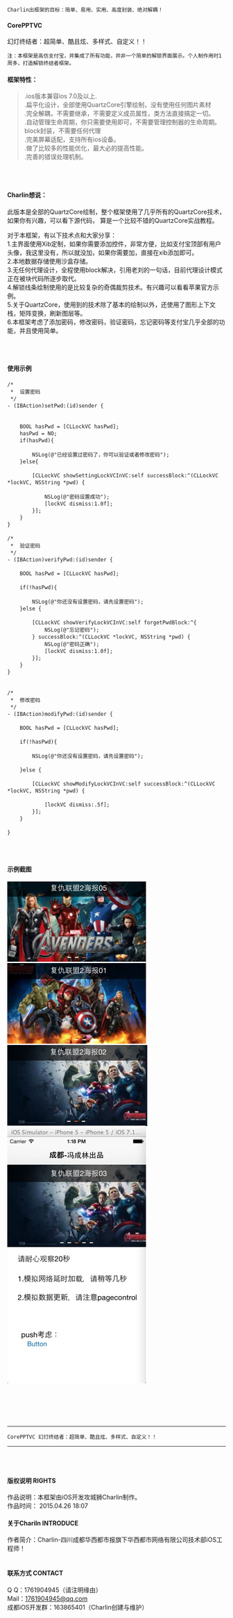 

    Charlin出框架的目标：简单、易用、实用、高度封装、绝对解耦！

#### CorePPTVC
幻灯终结者：超简单、酷且炫、多样式、自定义！！<br />

    注：本框架是高仿支付宝，并集成了所有功能，并非一个简单的解锁界面展示。个人制作用时1周多，打造解锁终结者框架。



#### 框架特性：<br />
>.ios版本兼容ios 7.0及以上.<br />
>.扁平化设计，全部使用QuartzCore引擎绘制，没有使用任何图片素材<br />
>.完全解耦，不需要继承，不需要定义成员属性，类方法直接搞定一切。<br />
>.自动管理生命周期，你只需要使用即可，不需要管理控制器的生命周期。<br />
>block封装，不需要任何代理<br />
>.完美屏幕适配，支持所有ios设备。<br />
>.做了比较多的性能优化，最大必的提高性能。<br />
>.完善的错误处理机制。<br />

<br /><br />
#### Charlin想说：<br />
此版本是全部的QuartzCore绘制，整个框架使用了几乎所有的QuartzCore技术，如果你有兴趣，可以看下源代码，
算是一个比较不错的QuartzCore实战教程。

对于本框架，有以下技术点和大家分享：<br />
1.主界面使用Xib定制，如果你需要添加控件，非常方便，比如支付宝顶部有用户头像，我这里没有，所以就没加，如果你需要加，直接在xib添加即可。<br />
2.本地数据存储使用沙盒存储。<br />
3.无任何代理设计，全程使用block解决，引用老刘的一句话，目前代理设计模式正在被块代码所逐步取代。<br />
4.解锁线条绘制使用的是比较复杂的奇偶裁剪技术。有兴趣可以看看苹果官方示例。<br />
5.关于QuartzCore，使用到的技术除了基本的绘制以外，还使用了图形上下文栈，矩阵变换，刷新图层等。<br />
6.本框架考虑了添加密码，修改密码，验证密码，忘记密码等支付宝几乎全部的功能，并且使用简单。<br />





<br /><br />

#### 使用示例
    
    /*
     *  设置密码
     */
    - (IBAction)setPwd:(id)sender {
        
        
        BOOL hasPwd = [CLLockVC hasPwd];
        hasPwd = NO;
        if(hasPwd){
            
            NSLog(@"已经设置过密码了，你可以验证或者修改密码");
        }else{
            
            [CLLockVC showSettingLockVCInVC:self successBlock:^(CLLockVC *lockVC, NSString *pwd) {
                
                NSLog(@"密码设置成功");
                [lockVC dismiss:1.0f];
            }];
        }
    }

    /*
     *  验证密码
     */
    - (IBAction)verifyPwd:(id)sender {
        
        BOOL hasPwd = [CLLockVC hasPwd];
        
        if(!hasPwd){
            
            NSLog(@"你还没有设置密码，请先设置密码");
        }else {
            
            [CLLockVC showVerifyLockVCInVC:self forgetPwdBlock:^{
                NSLog(@"忘记密码");
            } successBlock:^(CLLockVC *lockVC, NSString *pwd) {
                NSLog(@"密码正确");
                [lockVC dismiss:1.0f];
            }];
        }
    }


    /*
     *  修改密码
     */
    - (IBAction)modifyPwd:(id)sender {
        
        BOOL hasPwd = [CLLockVC hasPwd];
        
        if(!hasPwd){
            
            NSLog(@"你还没有设置密码，请先设置密码");
            
        }else {
            
            [CLLockVC showModifyLockVCInVC:self successBlock:^(CLLockVC *lockVC, NSString *pwd) {
                
                [lockVC dismiss:.5f];
            }];
        }

    }


  
  <br /><br />
#### 示例截图
![image](./CorePPTVC/1.png)<br />
![image](./CorePPTVC/2.png)<br />
![image](./CorePPTVC/3.png)<br />
![image](./CorePPTVC/4.jpg)<br />
<br /><br />
  
  


<br /><br />

-----
    CorePPTVC 幻灯终结者：超简单、酷且炫、多样式、自定义！！
-----

<br /><br />




#### 版权说明 RIGHTS <br />
作品说明：本框架由iOS开发攻城狮Charlin制作。<br />
作品时间： 2015.04.26 18:07<br />
#### 关于Chariln INTRODUCE <br />
作者简介：Charlin-四川成都华西都市报旗下华西都市网络有限公司技术部iOS工程师！<br /><br />


#### 联系方式 CONTACT <br />
Q    Q：1761904945（请注明缘由）<br />
Mail：1761904945@qq.com<br />
成都iOS开发群：163865401（Charlin创建与维护）
